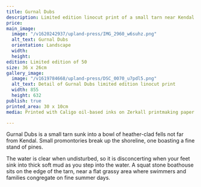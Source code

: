 ```yaml
---
title: Gurnal Dubs
description: Limited edition linocut print of a small tarn near Kendal
price: 
main_image:
  image: "/v1620242937/upland-press/IMG_2960_w6suhz.png"
  alt_text: Gurnal Dubs
  orientation: Landscape
  width: 
  height: 
edition: Limited edition of 50
size: 36 x 26cm
gallery_image:
  image: "/v1619784668/upland-press/DSC_0070_u7pdl5.png"
  alt_text: Detail of Gurnal Dubs limited edition linocut print
  width: 855
  height: 632
publish: true
printed_area: 30 x 10cm
media: Printed with Caligo oil-based inks on Zerkall printmaking paper

---
```

Gurnal Dubs is a small tarn sunk into a bowl of heather-clad fells not far from Kendal. Small promontories break up the shoreline, one boasting a fine stand of pines.

The water is clear when undisturbed, so it is disconcerting when your feet sink into thick soft mud as you step into the water. A squat stone boathouse sits on the edge of the tarn, near a flat grassy area where swimmers and families congregate on fine summer days.